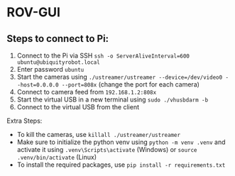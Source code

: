 # ROV-GUI

## Steps to connect to Pi:

1. Connect to the Pi via SSH `ssh -o ServerAliveInterval=600 ubuntu@ubiquityrobot.local`
2. Enter password `ubuntu`
3. Start the cameras using `./ustreamer/ustreamer --device=/dev/video0 --host=0.0.0.0 --port=808x` (change the port for each camera)
4. Connect to camera feed from `192.168.1.2:808x`
5. Start the virtual USB in a new terminal using `sudo ./vhusbdarm -b`
6. Connect to the virtual USB from the client

Extra Steps:

- To kill the cameras, use `killall ./ustreamer/ustreamer`
- Make sure to initialize the python venv using `python -m venv .venv` and activate it using `.venv\Scripts\activate` (Windows) or `source .venv/bin/activate` (Linux)
- To install the required packages, use `pip install -r requirements.txt`
